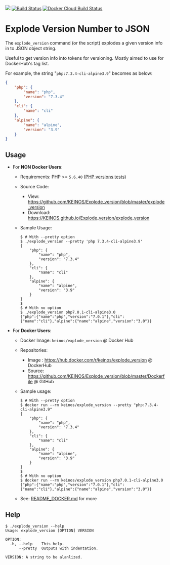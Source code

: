 [![](https://images.microbadger.com/badges/image/keinos/explode_version.svg)](https://microbadger.com/images/keinos/explode_version "View detailed image info on microbadger.com") [![Build Status](https://travis-ci.org/KEINOS/Explode_version.svg?branch=master)](https://travis-ci.org/KEINOS/Explode_version) [![Docker Cloud Build Status](https://img.shields.io/docker/cloud/build/keinos/explode_version.svg)](https://hub.docker.com/r/keinos/explode_version)

# Explode Version Number to JSON

The `explode_version` command (or the script) explodes a given version info in to JSON object string.

Useful to get version info into tokens for versioning. Mostly aimed to use for DockerHub's tag list.

For example, the string "`php:7.3.4-cli-alpine3.9`" becomes as below:

```json
{
    "php": {
        "name": "php",
        "version": "7.3.4"
    },
    "cli": {
        "name": "cli"
    },
    "alpine": {
        "name": "alpine",
        "version": "3.9"
    }
}
```    

## Usage

- For **NON Docker Users**:
  - Requirements: PHP >= `5.6.40` ([PHP versions tests](https://travis-ci.org/KEINOS/Explode_version))
  - Source Code:
    - View: https://github.com/KEINOS/Explode_version/blob/master/explode_version
    - Download: https://KEINOS.github.io/Explode_version/explode_version

  - Sample Usage:

    ```shellsession
    $ # With --pretty option
    $ ./explode_version --pretty 'php 7.3.4-cli-alpine3.9'
    {
        "php": {
            "name": "php",
            "version": "7.3.4"
        },
        "cli": {
            "name": "cli"
        },
        "alpine": {
            "name": "alpine",
            "version": "3.9"
        }
    }
    $
    $ # With no option
    $ ./explode_version php7.0.1-cli-alpine3.0
    {"php":{"name":"php","version":"7.0.1"},"cli":{"name":"cli"},"alpine":{"name":"alpine","version":"3.0"}}
    ```

- For **Docker Users**:
  - Docker Image: `keinos/explode_version` @ Docker Hub
  - Repositories:
    - Image : https://hub.docker.com/r/keinos/explode_version @ DockerHub
    - Source: https://github.com/KEINOS/Explode_version/blob/master/Dockerfile @ GitHub
  - Sample usage:

    ```shellsession
    $ # With --pretty option
    $ docker run --rm keinos/explode_version --pretty "php:7.3.4-cli-alpine3.9"
    {
        "php": {
            "name": "php",
            "version": "7.3.4"
        },
        "cli": {
            "name": "cli"
        },
        "alpine": {
            "name": "alpine",
            "version": "3.9"
        }
    }
    $
    $ # With no option
    $ docker run --rm keinos/explode_version php7.0.1-cli-alpine3.0
    {"php":{"name":"php","version":"7.0.1"},"cli":{"name":"cli"},"alpine":{"name":"alpine","version":"3.0"}}
    ```

  - See: [README_DOCKER.md](https://github.com/KEINOS/Explode_version/blob/master/README_DOCKER.md) for more


## Help

```shellsession
$ ./explode_version --help
Usage: explode_version [OPTION] VERSION

OPTION:
  -h, --help    This help.
      --pretty  Outputs with indentation.

VERSION: A string to be alanlized.

```
